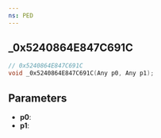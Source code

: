 ```yaml
---
ns: PED
---
```

## _0x5240864E847C691C

```c
// 0x5240864E847C691C
void _0x5240864E847C691C(Any p0, Any p1);
```

## Parameters
* **p0**:
* **p1**:
